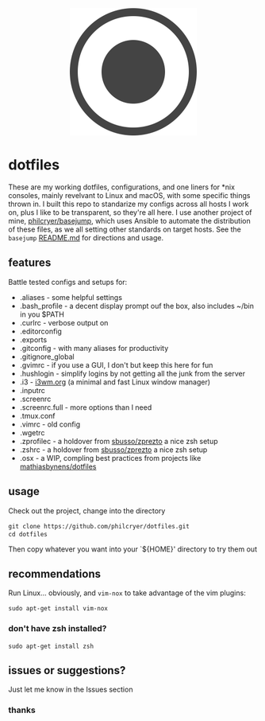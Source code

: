 <div align="center" border="0"><img src="src/logo.png" alt="dotfiles"></div>

# dotfiles

These are my working dotfiles, configurations, and one liners for *nix consoles, mainly revelvant to Linux and macOS, with some specific things thrown in. I built this repo to standarize my configs across all hosts I work on, plus I like to be transparent, so they're all here. I use another project of mine, [philcryer/basejump](https://github.com/philcryer/basejump), which uses Ansible to automate the distribution of these files, as we all setting other standards on target hosts.  See the `basejump` [README.md](https://github.com/philcryer/basejump/blob/master/README.md) for directions and usage.

## features
 
Battle tested configs and setups for:

* .aliases - some helpful settings
* .bash_profile - a decent display prompt ouf the box, also includes ~/bin in you $PATH
* .curlrc - verbose output on
* .editorconfig 
* .exports
* .gitconfig - with many aliases for productivity
* .gitignore_global
* .gvimrc - if you use a GUI, I don't but keep this here for fun
* .hushlogin - simplify logins by not getting all the junk from the server
* .i3 - [i3wm.org](http://i3wm.org/) (a minimal and fast Linux window manager) 
* .inputrc
* .screenrc
* .screenrc.full - more options than I need
* .tmux.conf
* .vimrc - old config
* .wgetrc
* .zprofilec - a holdover from [sbusso/zprezto](https://github.com/sbusso/zprezto) a nice zsh setup
* .zshrc - a holdover from [sbusso/zprezto](https://github.com/sbusso/zprezto) a nice zsh setup
* .osx - a WIP, compling best practices from projects like [mathiasbynens/dotfiles](https://github.com/mathiasbynens/dotfiles)

## usage

Check out the project, change into the directory

```
git clone https://github.com/philcryer/dotfiles.git
cd dotfiles
```

Then copy whatever you want into your `${HOME}' directory to  try them out

## recommendations

Run Linux... obviously, and `vim-nox` to take advantage of the vim plugins:

```
sudo apt-get install vim-nox
```

### don't have zsh installed?

```
sudo apt-get install zsh
```

## issues or suggestions?

Just let me know in the Issues section

### thanks
